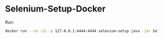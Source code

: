# Selenium-Setup-Docker

Run:

```bash
docker run --rm -it -p 127.0.0.1:4444:4444 selenium-setup java -jar Selenium-Setup/build/selenium-server.jar
```